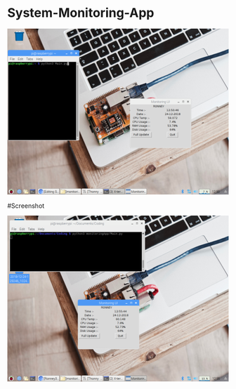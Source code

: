 # System-Monitoring-App

![alt text](https://github.com/Ronney31/System-Monitoring-App/blob/master/pics/2018-12-24-125046_1024x768_scrot.png "Tile")

#Screenshot

![Screenshot](https://github.com/Ronney31/System-Monitoring-App/blob/master/pics/2018-12-24-125545_1024x768_scrot.png)
